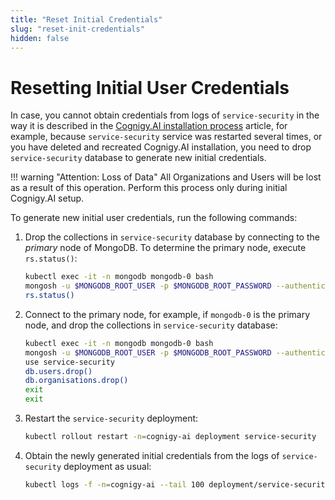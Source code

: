 ```yaml
---
title: "Reset Initial Credentials"
slug: "reset-init-credentials"
hidden: false
---
```

# Resetting Initial User Credentials

In case,
you cannot obtain credentials from logs of `service-security` in the way it is described in the [Cognigy.AI installation process](installation-process.md) article,
for example,
because `service-security` service was restarted several times,
or you have deleted and recreated Cognigy.AI installation,
you need to drop `service-security` database to generate new initial credentials. 

!!! warning "Attention: Loss of Data"
    All Organizations and Users will be lost as a result of this operation. Perform this process only during initial Cognigy.AI setup. 

To generate new initial user credentials, run the following commands:

1. Drop the collections in `service-security` database by connecting to the _primary_ node of MongoDB. To determine the primary node, execute `rs.status()`:

    ```bash
    kubectl exec -it -n mongodb mongodb-0 bash
    mongosh -u $MONGODB_ROOT_USER -p $MONGODB_ROOT_PASSWORD --authenticationDatabase admin
    rs.status()
    ```

2. Connect to the primary node, for example, if `mongodb-0` is the primary node, and drop the collections in `service-security` database:

    ```bash
    kubectl exec -it -n mongodb mongodb-0 bash
    mongosh -u $MONGODB_ROOT_USER -p $MONGODB_ROOT_PASSWORD --authenticationDatabase admin
    use service-security
    db.users.drop()
    db.organisations.drop()
    exit
    exit
    ```

3. Restart the `service-security` deployment: 

    ```bash
    kubectl rollout restart -n=cognigy-ai deployment service-security
    ```

4. Obtain the newly generated initial credentials from the logs of `service-security` deployment as usual:

    ```bash
    kubectl logs -f -n=cognigy-ai --tail 100 deployment/service-security
    ```